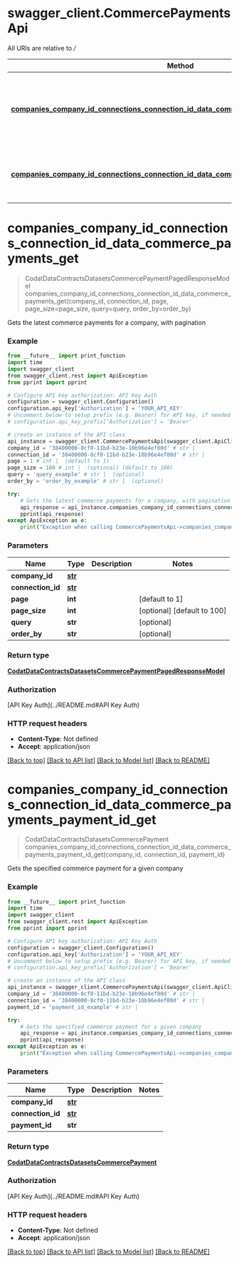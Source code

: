 # swagger_client.CommercePaymentsApi

All URIs are relative to */*

Method | HTTP request | Description
------------- | ------------- | -------------
[**companies_company_id_connections_connection_id_data_commerce_payments_get**](CommercePaymentsApi.md#companies_company_id_connections_connection_id_data_commerce_payments_get) | **GET** /companies/{companyId}/connections/{connectionId}/data/commerce-payments | Gets the latest commerce payments for a company, with pagination
[**companies_company_id_connections_connection_id_data_commerce_payments_payment_id_get**](CommercePaymentsApi.md#companies_company_id_connections_connection_id_data_commerce_payments_payment_id_get) | **GET** /companies/{companyId}/connections/{connectionId}/data/commerce-payments/{paymentId} | Gets the specified commerce payment for a given company

# **companies_company_id_connections_connection_id_data_commerce_payments_get**
> CodatDataContractsDatasetsCommercePaymentPagedResponseModel companies_company_id_connections_connection_id_data_commerce_payments_get(company_id, connection_id, page, page_size=page_size, query=query, order_by=order_by)

Gets the latest commerce payments for a company, with pagination

### Example
```python
from __future__ import print_function
import time
import swagger_client
from swagger_client.rest import ApiException
from pprint import pprint

# Configure API key authorization: API Key Auth
configuration = swagger_client.Configuration()
configuration.api_key['Authorization'] = 'YOUR_API_KEY'
# Uncomment below to setup prefix (e.g. Bearer) for API key, if needed
# configuration.api_key_prefix['Authorization'] = 'Bearer'

# create an instance of the API class
api_instance = swagger_client.CommercePaymentsApi(swagger_client.ApiClient(configuration))
company_id = '38400000-8cf0-11bd-b23e-10b96e4ef00d' # str | 
connection_id = '38400000-8cf0-11bd-b23e-10b96e4ef00d' # str | 
page = 1 # int |  (default to 1)
page_size = 100 # int |  (optional) (default to 100)
query = 'query_example' # str |  (optional)
order_by = 'order_by_example' # str |  (optional)

try:
    # Gets the latest commerce payments for a company, with pagination
    api_response = api_instance.companies_company_id_connections_connection_id_data_commerce_payments_get(company_id, connection_id, page, page_size=page_size, query=query, order_by=order_by)
    pprint(api_response)
except ApiException as e:
    print("Exception when calling CommercePaymentsApi->companies_company_id_connections_connection_id_data_commerce_payments_get: %s\n" % e)
```

### Parameters

Name | Type | Description  | Notes
------------- | ------------- | ------------- | -------------
 **company_id** | [**str**](.md)|  | 
 **connection_id** | [**str**](.md)|  | 
 **page** | **int**|  | [default to 1]
 **page_size** | **int**|  | [optional] [default to 100]
 **query** | **str**|  | [optional] 
 **order_by** | **str**|  | [optional] 

### Return type

[**CodatDataContractsDatasetsCommercePaymentPagedResponseModel**](CodatDataContractsDatasetsCommercePaymentPagedResponseModel.md)

### Authorization

[API Key Auth](../README.md#API Key Auth)

### HTTP request headers

 - **Content-Type**: Not defined
 - **Accept**: application/json

[[Back to top]](#) [[Back to API list]](../README.md#documentation-for-api-endpoints) [[Back to Model list]](../README.md#documentation-for-models) [[Back to README]](../README.md)

# **companies_company_id_connections_connection_id_data_commerce_payments_payment_id_get**
> CodatDataContractsDatasetsCommercePayment companies_company_id_connections_connection_id_data_commerce_payments_payment_id_get(company_id, connection_id, payment_id)

Gets the specified commerce payment for a given company

### Example
```python
from __future__ import print_function
import time
import swagger_client
from swagger_client.rest import ApiException
from pprint import pprint

# Configure API key authorization: API Key Auth
configuration = swagger_client.Configuration()
configuration.api_key['Authorization'] = 'YOUR_API_KEY'
# Uncomment below to setup prefix (e.g. Bearer) for API key, if needed
# configuration.api_key_prefix['Authorization'] = 'Bearer'

# create an instance of the API class
api_instance = swagger_client.CommercePaymentsApi(swagger_client.ApiClient(configuration))
company_id = '38400000-8cf0-11bd-b23e-10b96e4ef00d' # str | 
connection_id = '38400000-8cf0-11bd-b23e-10b96e4ef00d' # str | 
payment_id = 'payment_id_example' # str | 

try:
    # Gets the specified commerce payment for a given company
    api_response = api_instance.companies_company_id_connections_connection_id_data_commerce_payments_payment_id_get(company_id, connection_id, payment_id)
    pprint(api_response)
except ApiException as e:
    print("Exception when calling CommercePaymentsApi->companies_company_id_connections_connection_id_data_commerce_payments_payment_id_get: %s\n" % e)
```

### Parameters

Name | Type | Description  | Notes
------------- | ------------- | ------------- | -------------
 **company_id** | [**str**](.md)|  | 
 **connection_id** | [**str**](.md)|  | 
 **payment_id** | **str**|  | 

### Return type

[**CodatDataContractsDatasetsCommercePayment**](CodatDataContractsDatasetsCommercePayment.md)

### Authorization

[API Key Auth](../README.md#API Key Auth)

### HTTP request headers

 - **Content-Type**: Not defined
 - **Accept**: application/json

[[Back to top]](#) [[Back to API list]](../README.md#documentation-for-api-endpoints) [[Back to Model list]](../README.md#documentation-for-models) [[Back to README]](../README.md)

